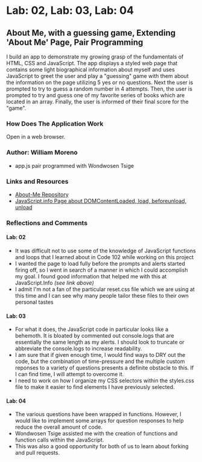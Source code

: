 # Lab: 02, Lab: 03, Lab: 04

## About Me, with a guessing game, Extending 'About Me' Page, Pair Programming

I build an app to demonstrate my growing grasp of the fundamentals of HTML, CSS and JavaScript. The app displays a styled web page that contains some light biographical information about myself and uses JavaScript to greet the user and play a "guessing" game with them about the information on the page utilizing 5 yes or no questions. Next the user is prompted to try to guess a random number in 4 attempts. Then, the user is prompted to try and guess one of my favorite series of books which are located in an array. Finally, the user is informed of their final score for the "game".

### How Does The Application Work

Open in a web browser.

### Author: William Moreno

- app.js pair programmed with Wondwosen Tsige

### Links and Resources

- [About-Me Repository](https://github.com/William-Moreno/About-Me)
- [JavaScript.info Page about DOMContentLoaded, load, beforeunload, unload](https://javascript.info/onload-ondomcontentloaded)

### Reflections and Comments

#### Lab: 02

- It was difficult not to use some of the knowledge of JavaScript functions and loops that I learned about in Code 102 while working on this project
- I wanted the page to load fully before the prompts and alerts started firing off, so I went in search of a manner in which I could accomplish my goal. I found good information that helped me with this at JavaScript.Info _(see link above)_
- I admit I'm not a fan of the particular reset.css file which we are using at this time and I can see why many people tailor these files to their own personal tastes

#### Lab: 03

- For what it does, the JavaScript code in particular looks like a behemoth. It is bloated by commented out console.logs that are essentially the same length as my alerts. I should look to truncate or abbreviate the console.logs to increase readability.
- I am sure that if given enough time, I would find ways to DRY out the code, but the combination of time-pressure and the multiple custom reponses to a variety of questions presents a definite obstacle to this. If I can find time, I will attempt to overcome it.
- I need to work on how I organize my CSS selectors within the styles.css file to make it easier to find elements I have previously selected.

#### Lab: 04

- The various questions have been wrapped in functions. However, I would like to implement some arrays for question responses to help reduce the overall amount of code.
- Wondwosen Tsige assisted me with the creation of functions and function calls within the JavaScript.
- This was also a good opportunity for both of us to learn about forking and pull requests.
